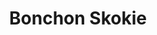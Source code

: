 ---
layout: place
title: "Bonchon Skokie"
permalink: /illinois/skokie/bonchon-skokie.html
stateAbbr: IL
stateName: Illinois
cityName: Skokie
seo:
  name: "Bonchon Skokie"
  type: Restaurant
  links: null
description: "Bonchon Skokie serves delicious sushi in Skokie, Illinois. Try fresh Japanese dishes for a great dining experience. "
place_id: ChIJ3Zf5p83PD4gRARjTYSb3qKE
photos:
  - name: >-
      places/ChIJ3Zf5p83PD4gRARjTYSb3qKE/photos/AeeoHcISloD-kiVKtSS6CtLSsY-S0ug9EEMW83OyT-IemPw-ruiX5_gWb4Oct4WuxT3hjCTjkvVCSz6IlUBRswW_SodwB4m6FVjfTDWldPZNXniogoxWM5KHOpVWS6HYsjoEsUXavTry_3e8ceDlpf37YBilKzul7qTfUJE6Du7Zx5Ub9UmSi4dcOP9r_YZSudDQW2nca6sAl_TUGPPzD1Xw05kMZL7gVmfGfEphrqxFOFj5c8Sp88-V_Qd0Haf960wO3nj--gNwMslEzObINJ4BC97EnH3vZwdPn2NRYXA5eCH1HQ
    widthPx: 4032
    heightPx: 3024
    authorAttributions:
      - displayName: Bonchon Skokie
        uri: https://maps.google.com/maps/contrib/115180156085038533851
        photoUri: >-
          https://lh3.googleusercontent.com/a/ACg8ocIIlRKyuUoQhNxL_bYW99pGG_sugOacqbYsmdo6ap_zdQ0b8Q=s100-p-k-no-mo
    flagContentUri: >-
      https://www.google.com/local/imagery/report/?cb_client=maps_api_places.places_api&image_key=!1e10!2sAF1QipM54NOMKgDg5Vhs4I20RnpLIN21Og0I8vvYu7h0&hl=en-US
    googleMapsUri: >-
      https://www.google.com/maps/place//data=!3m4!1e2!3m2!1sAF1QipM54NOMKgDg5Vhs4I20RnpLIN21Og0I8vvYu7h0!2e10!4m2!3m1!1s0x880fcfcda7f997dd:0xa1a8f72661d31801
  - name: >-
      places/ChIJ3Zf5p83PD4gRARjTYSb3qKE/photos/AeeoHcJcN7WkblP-DJEw1ta2JwrPViPutwcwxR9z3KASBrtffr1mYWUlzfMeIKyw3jhjMh9_VUpKYquct7R-r6quox8f22oCWSpwmgwkEte7xEQ3vmkqx89b-mXfYnw91TbvhTjXoXkGEFcjM0b_rduzSSaLVUK4TFzSf85vL9GvJa8LoqtMttP668HlQevS36kRKdFHns_dmvtA3BG28NfHGy6u62xodmuor0JTjdus3rp3d-oNLz_8z1NRDpVkfRVnS7qa4RtfreccdcAzkdPqrh7e5lIimrQ3BZgkAz-WGHCiyB9IvtY2a6fQEc1O0TzGlp_GpDcR22sVOOT-eZAVAZgzGsY9i2EQMgms9fmjCGiCVZeMgxSWYEHTgUC18tNb-RfyuOMwyHthRfNmi_2KObjsFsu4MstnMC95I9_W6ebGuw
    widthPx: 2906
    heightPx: 2999
    authorAttributions:
      - displayName: Rhonda Wong-Calace
        uri: https://maps.google.com/maps/contrib/106354508690784629321
        photoUri: >-
          https://lh3.googleusercontent.com/a-/ALV-UjV2h0yhH6oN8M3sMYDvd8TtWJfNbZQMdWhkv0Ug9WB4oWDaTZPe=s100-p-k-no-mo
    flagContentUri: >-
      https://www.google.com/local/imagery/report/?cb_client=maps_api_places.places_api&image_key=!1e10!2sCIHM0ogKEICAgICfhcWAIg&hl=en-US
    googleMapsUri: >-
      https://www.google.com/maps/place//data=!3m4!1e2!3m2!1sCIHM0ogKEICAgICfhcWAIg!2e10!4m2!3m1!1s0x880fcfcda7f997dd:0xa1a8f72661d31801
  - name: >-
      places/ChIJ3Zf5p83PD4gRARjTYSb3qKE/photos/AeeoHcJXuLaIrjguZZcbX6dM1cGchlip32MKVQKGkksf8zxtAdM03PiRJNqeQC66utQV3HhOnVRHehuCaQTjpwyCCusKtMy0s5yEkrwEMGGpYpZgWKeA4QNKXAZEENPbA55oWFsW8ZuB3nqRjphB-mFErFGJKOJdezsVJhNzEpHu14Gh8kwdaQDtWHUP-QmcKiZf-Ga0zOS07KMS4PUdSgxVg0SZKpCjwGtvZcutYt4yIckgqnxHUbwUQLFXC2tOzxKf88GfgDuttmAT7tpEkzBvsAlk9c-ZLiNJPuFjEZDRlz4XoyJ4m7zsv7_kYsAZMOJ_LYlO5KvFC74JfodbQiEWEx-r9PrHl2alv1COt9ACg4v9zZEBZ6fOnQIcnrc0JuXy3hOfwvF8VgB9_zv_CjS-7pSVPtRiVFknHka94YNS7ebLFHOs
    widthPx: 3024
    heightPx: 4032
    authorAttributions:
      - displayName: B Z (Papa Z)
        uri: https://maps.google.com/maps/contrib/114258654542174191340
        photoUri: >-
          https://lh3.googleusercontent.com/a/ACg8ocJuRopMy4t7CHgXWT6STMwXEALmDUj6WdtjEOiUHq0BhHt3aw=s100-p-k-no-mo
    flagContentUri: >-
      https://www.google.com/local/imagery/report/?cb_client=maps_api_places.places_api&image_key=!1e10!2sCIHM0ogKEICAgICnxMrhqAE&hl=en-US
    googleMapsUri: >-
      https://www.google.com/maps/place//data=!3m4!1e2!3m2!1sCIHM0ogKEICAgICnxMrhqAE!2e10!4m2!3m1!1s0x880fcfcda7f997dd:0xa1a8f72661d31801
  - name: >-
      places/ChIJ3Zf5p83PD4gRARjTYSb3qKE/photos/AeeoHcKevoTNM64Mh4vttItw1g5fPeuvaMTX5t0urkmRkOHzq03Vhx0d6mmFr4RJtus4layubh5Mw-1YEioZdDJboeVi3IvOfl7CF5V96yNxQZQrqvZPGbvxsKIWzqjocnWV-aUZapzWOQui00eKvIXuDdGqrYmjZPxQ4rRA4zHT2lgO8c_wWYjuotFNGMM2iE07cS6Fd8mnJyHnO9IX-dBOtiC_h-zy0jDnqu6MIyQIqVGegUbvqQ-T8jeHGcFuWwnIsqcd4Fwah7zwUgtpDODirtvTXuLLV4VNc1qlgHMOOKcbDQs2uvdcDmimkXuoBMJrq4sA3J7agS4R5RcQ8eNtY6IWKO4D4dIVlRSjR0NkjNVLWgrOqM88kk5FDzsqrNxPjwy3F531GyFS2UjMyqIuBVxdZFOt2oiLySUakzGcVQ4gdA
    widthPx: 3024
    heightPx: 4032
    authorAttributions:
      - displayName: B Z (Papa Z)
        uri: https://maps.google.com/maps/contrib/114258654542174191340
        photoUri: >-
          https://lh3.googleusercontent.com/a/ACg8ocJuRopMy4t7CHgXWT6STMwXEALmDUj6WdtjEOiUHq0BhHt3aw=s100-p-k-no-mo
    flagContentUri: >-
      https://www.google.com/local/imagery/report/?cb_client=maps_api_places.places_api&image_key=!1e10!2sCIHM0ogKEICAgICnxMrhSA&hl=en-US
    googleMapsUri: >-
      https://www.google.com/maps/place//data=!3m4!1e2!3m2!1sCIHM0ogKEICAgICnxMrhSA!2e10!4m2!3m1!1s0x880fcfcda7f997dd:0xa1a8f72661d31801
  - name: >-
      places/ChIJ3Zf5p83PD4gRARjTYSb3qKE/photos/AeeoHcL9bQD4M5xXok8n2lX8yofSPAgVqhZv77A-k7YI7EAuqro2Vw-N9U6hZWO1wcbezzWzhHcrviejU2I863koZVQ8PG-71kYg71Fj_OCuWKdaJchs2kYODKbCvk8ORWl80_e26PdlnlvdetpyNcJxL3psKSBLXZbQREeZ-dndPMAYUi70Y68bnlF0uYtG7h_mtc2iqRGqRlqJwbDAnNo7rMqc2pL03UYINNao3bnJsOwBploCp9yvnFnwt_AyKzdYPGG3Z7-yUsRDejDjNOgLvwMyzoMP9u5-WpdsF_FfGhxOAy2U0lJ7BITYvJ8ikkFCTqjBgZ36H_UpbRkW6RNIwDPmXRDibiSB3Ca7IDq2HltY9lWOiPoSU7eDZUu-RvB4n7tFIu3CZdEbe0AVW0pYSVNjGjZwRbl68AoZSXFui5VPGNIc
    widthPx: 3000
    heightPx: 4000
    authorAttributions:
      - displayName: Imran Khan
        uri: https://maps.google.com/maps/contrib/110394153101913010783
        photoUri: >-
          https://lh3.googleusercontent.com/a-/ALV-UjWewXowjjnUi9Sr0tJe9mRBcWr79-wp5gd0fN-ako3gcyuTsstJ7A=s100-p-k-no-mo
    flagContentUri: >-
      https://www.google.com/local/imagery/report/?cb_client=maps_api_places.places_api&image_key=!1e10!2sCIHM0ogKEICAgIDbltru8AE&hl=en-US
    googleMapsUri: >-
      https://www.google.com/maps/place//data=!3m4!1e2!3m2!1sCIHM0ogKEICAgIDbltru8AE!2e10!4m2!3m1!1s0x880fcfcda7f997dd:0xa1a8f72661d31801
  - name: >-
      places/ChIJ3Zf5p83PD4gRARjTYSb3qKE/photos/AeeoHcJ06PveRT0wgkD18T8K8ppWToFMaBaPmJ517bSPZQAP7FVLs00uGuPAYEONM7xp3PhpYYLCKJcu9fNoexTxvgBXof4EXQvMn9pl1m9oI6OWsDcnaEJMnLNsNo1Z5nSJMiheU9jal_u-Wl8vQguCA6MxP9IoNoNclSB5uTVoVHk7aei5f5LXSwBqqSOMVnJz8M2U-EzAmW-Rqyrqin2w8SFNnRjbxeyYR3ggy3IkM1kzsUxRNKUszkk9CiTdgbJXb9uQtat9FJTOodE28ze1mmycJt_IPFK65EGXN7JqDQ_ssmoNtL8zOzAHG9BRulRVWygezb7I9slzGRcv0vgNDhdMqZrtUeV6L2_lUC_2mnF-gMfFySbFy4VJdiy7tWM5_vgqct42K2CsnNQoIGTC4DMCbR30SFwU2DfJtYfQjf4iKi_p
    widthPx: 4032
    heightPx: 3024
    authorAttributions:
      - displayName: Elaine Chen
        uri: https://maps.google.com/maps/contrib/116038064163331983216
        photoUri: >-
          https://lh3.googleusercontent.com/a/ACg8ocKDx786ea65a6ANuY3qlgAkDWmfbifFPeKn2-PzxYbyK8x8yA=s100-p-k-no-mo
    flagContentUri: >-
      https://www.google.com/local/imagery/report/?cb_client=maps_api_places.places_api&image_key=!1e10!2sCIHM0ogKEICAgIC3xPiPmgE&hl=en-US
    googleMapsUri: >-
      https://www.google.com/maps/place//data=!3m4!1e2!3m2!1sCIHM0ogKEICAgIC3xPiPmgE!2e10!4m2!3m1!1s0x880fcfcda7f997dd:0xa1a8f72661d31801
  - name: >-
      places/ChIJ3Zf5p83PD4gRARjTYSb3qKE/photos/AeeoHcKheVJUOAnMxv8fbXVxvqQ0ToKW982VQ_aNdVRKuYJVf2bJguW-v6uXIGp3VoHwOVqY3PXP_1kwVtoRQINYSB6mf1OSp58NKJvLFF8_C6g74MXHolf78tyFtEKv5LxDq1ouDf6lvh07jUsL5WEfY5_0L_oQodTC23g01FCuhlwYBHG_-QScne248jSgTd4kaRaY_USVG7OP4Te7AxKq_TG8M4AI2ibGgrVmKs5oUiRCKiBztKAicBMS-7Tn5oE2HPway402t1hfvuzUfWn0OGctWIhE7u-qWHeY4AkirPnq7D5iTU-onITDZvfyILIFonKkrJtFTDtD-CxvObOB66MzPCKghjUkr5CVFVpn0e9b0_tNkNlS4DPgghvWN58t4-tvmbHPqSys_qc0B7_2q7Jt4A72JC7Qe45M1Fdbrr2qFQ
    widthPx: 4032
    heightPx: 3024
    authorAttributions:
      - displayName: Mubeen Kamani
        uri: https://maps.google.com/maps/contrib/107119985963757662133
        photoUri: >-
          https://lh3.googleusercontent.com/a/ACg8ocLGWkqnLZf6FNiplb7mYHn2kdcovP1iLVDCfuFeoEi1547RgEc=s100-p-k-no-mo
    flagContentUri: >-
      https://www.google.com/local/imagery/report/?cb_client=maps_api_places.places_api&image_key=!1e10!2sCIHM0ogKEICAgICjvqzeQQ&hl=en-US
    googleMapsUri: >-
      https://www.google.com/maps/place//data=!3m4!1e2!3m2!1sCIHM0ogKEICAgICjvqzeQQ!2e10!4m2!3m1!1s0x880fcfcda7f997dd:0xa1a8f72661d31801
  - name: >-
      places/ChIJ3Zf5p83PD4gRARjTYSb3qKE/photos/AeeoHcKm1do7iXe3_CLPW9y7xPni18PwjTVS-pdSD2C0kodfhGjjijpZ8gGtx51gIWNJVeZcmmSPZKN0K2EH4RQe1cg-GHBOzDGmoWoby-NC_TuRvIFmnXknaTtuNpC6NYFgqRF7BRK_Z65muX2_C_YvDy8Ry12Cjuk7jFXJmWmURHMbnQoaI22fMXjtcZ-SBSdEhQYpw0B5fwbQwg868D3kY79-Pa9ACD2gFIOAvrchl03EtOKOcDcUf_B8G94u8NdtHyc5zujOt1_e8LxlA1kHaMEWnShgL_8Jnt21JaD25iIPLBrpFeitXFVdfGc7-TIhXkAY3tQrgn8RN_Qt_AQQ1lk-P6xv0JglgFH-CubORhqarODO171Zl9l4RCNayI3jTDnZj051mY4PCv7F-JO9t_O2iKyZLkMEmIH6WkJmQRk
    widthPx: 3024
    heightPx: 4032
    authorAttributions:
      - displayName: Maya
        uri: https://maps.google.com/maps/contrib/102870290600001662077
        photoUri: >-
          https://lh3.googleusercontent.com/a/ACg8ocJxt7eKlvMEtRmlWhZZG8c9mH6wJqYjoyV9gWd5UlaSk8ABaA=s100-p-k-no-mo
    flagContentUri: >-
      https://www.google.com/local/imagery/report/?cb_client=maps_api_places.places_api&image_key=!1e10!2sCIHM0ogKEICAgMCA36v7LA&hl=en-US
    googleMapsUri: >-
      https://www.google.com/maps/place//data=!3m4!1e2!3m2!1sCIHM0ogKEICAgMCA36v7LA!2e10!4m2!3m1!1s0x880fcfcda7f997dd:0xa1a8f72661d31801
  - name: >-
      places/ChIJ3Zf5p83PD4gRARjTYSb3qKE/photos/AeeoHcLznj7yEZW20kGl0xDXAGJbXI-3puVqXHKJFqh_U5bmT9AwJcQrZ_QOYIiBDAeFxtMsiqbK7X4HGbzYyZGbmAZmfXOiwJn9KXEGSjYmX4342hTAHVdtFVbKz7iv9lxkF65G_8A1AYz2unslGLwn8RuNPeSmrOhcaJX81P9FZzVVquit4w8D7BNaktd7v00mV58I6DMJdyySbMwLmlMjjhSqPB_h9-GsafOB64fKy2iKszchZsTsF0gtItr9BiLqOk-0gFzBSx_Oqyg_zcz5cKazktnVg_hollg9IRex3KlqKE0oC9SStqUUKLMH9dJLxSrmghSj-EbyaKqExm_MQN0l-JEf2NPTA--dflMIBs-db1qkIR1VXRx0nkfmJ_g1b5OVifSwVNIR2YPIoA-ti4grgrx0XeUTfmt4_wWvEov1NQ
    widthPx: 3000
    heightPx: 4000
    authorAttributions:
      - displayName: Eman S
        uri: https://maps.google.com/maps/contrib/105476677504264182096
        photoUri: >-
          https://lh3.googleusercontent.com/a/ACg8ocJSUkPITLwLKgmrjIsB1JGAKaV_pOHa1jP5Tn4oZgwMmpnEjQ=s100-p-k-no-mo
    flagContentUri: >-
      https://www.google.com/local/imagery/report/?cb_client=maps_api_places.places_api&image_key=!1e10!2sCIHM0ogKEICAgIDzubOfag&hl=en-US
    googleMapsUri: >-
      https://www.google.com/maps/place//data=!3m4!1e2!3m2!1sCIHM0ogKEICAgIDzubOfag!2e10!4m2!3m1!1s0x880fcfcda7f997dd:0xa1a8f72661d31801
  - name: >-
      places/ChIJ3Zf5p83PD4gRARjTYSb3qKE/photos/AeeoHcItj4XcVAoTeEFt-zUp0ECi8szmQgHKdIhr_M2sawF-SfCil7J_ZHUo1wf7wYnri13kAaC34ya1RHu7LBL8UARqde-f5vOMQYysey4EbuG31sBjepmhDyROcI_EL84vFxaNnfK1_ehhRB-yUY6cBB315pnmeSywwPT9pEm749ljWfmg6S2EKFwd-LKRLbk-0oPuBJWqSi8AFtuh6Mm_Exu9YM1n2P_wjLNuPktrXE62Ke_MQYMiLpe4sWvckUYqbzUkGrrqN2zgy98AoHYB25-IOFkdj-l3_H1bxtOX3Sy1TVKcpI822aoYu3R4Qa1VRUDHyYneQPeEQhVpldWUko0pF2Nmao16yzsHuwDFPIZETy3oYRLzar0-ZGZyZZuCR5pllp0zuDE_9F_mUApqwGIJtWHyd3jXSyEj6OWEt53REwc
    widthPx: 3000
    heightPx: 4000
    authorAttributions:
      - displayName: Jaliyah Ramos
        uri: https://maps.google.com/maps/contrib/102055798622178965657
        photoUri: >-
          https://lh3.googleusercontent.com/a-/ALV-UjV1B685Lx80uYkzeHTkBEIiJzidT9DMmCLaV88qtoRPW4LjND14=s100-p-k-no-mo
    flagContentUri: >-
      https://www.google.com/local/imagery/report/?cb_client=maps_api_places.places_api&image_key=!1e10!2sCIHM0ogKEICAgICni_qQxgE&hl=en-US
    googleMapsUri: >-
      https://www.google.com/maps/place//data=!3m4!1e2!3m2!1sCIHM0ogKEICAgICni_qQxgE!2e10!4m2!3m1!1s0x880fcfcda7f997dd:0xa1a8f72661d31801
address: '5237 W Touhy Ave #7, Skokie, IL 60077, USA'
street: '5237 W Touhy Ave #7'
city: Skokie
state: IL
zip: '60077'
country: USA
neighborhood: null
latitude: '42.011550'
longitude: '-87.759117'
accessibility_options:
  wheelchairAccessibleParking: true
  wheelchairAccessibleEntrance: true
  wheelchairAccessibleRestroom: true
business_status: OPERATIONAL
name: Bonchon Skokie
google_maps_links:
  directionsUri: >-
    https://www.google.com/maps/dir//''/data=!4m7!4m6!1m1!4e2!1m2!1m1!1s0x880fcfcda7f997dd:0xa1a8f72661d31801!3e0
  placeUri: https://maps.google.com/?cid=11648832180415830017
  writeAReviewUri: >-
    https://www.google.com/maps/place//data=!4m3!3m2!1s0x880fcfcda7f997dd:0xa1a8f72661d31801!12e1
  reviewsUri: >-
    https://www.google.com/maps/place//data=!4m4!3m3!1s0x880fcfcda7f997dd:0xa1a8f72661d31801!9m1!1b1
  photosUri: >-
    https://www.google.com/maps/place//data=!4m3!3m2!1s0x880fcfcda7f997dd:0xa1a8f72661d31801!10e5
primary_type: Asian Restaurant
opening_hours:
  regular: null
  current: null
secondary_opening_hours:
  regular:
    weekdayDescriptions: null
    type: null
  current:
    weekdayDescriptions: null
    type: null
phone: null
price_level: null
price_range: null
rating: null
rating_count: 0
website: null
reviews: null
parking_options: null
payment_options: null
allow_dogs: null
curbside_pickup: null
delivery: null
dine_in: null
good_for_children: null
good_for_groups: null
good_for_sports: null
live_music: null
menu_for_children: null
outdoor_seating: null
reservable: null
restroom: null
serves_beer: null
serves_breakfast: null
serves_brunch: null
serves_cocktails: null
serves_coffee: null
serves_dinner: null
serves_dessert: null
serves_lunch: null
serves_vegetarian_food: null
serves_wine: null
takeout: null
summary: null

---